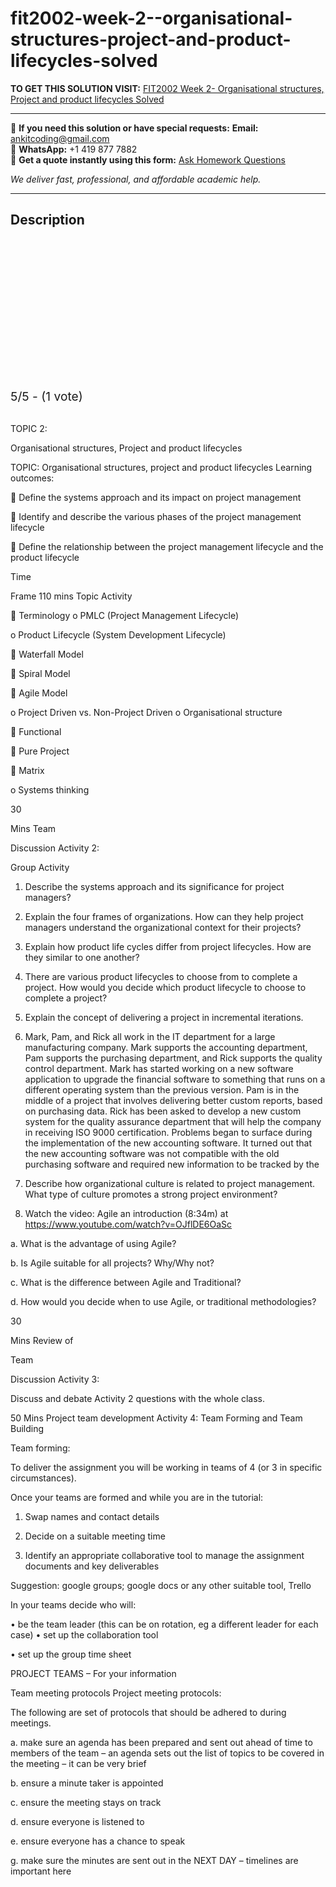 # fit2002-week-2--organisational-structures-project-and-product-lifecycles-solved
**TO GET THIS SOLUTION VISIT:** [FIT2002 Week 2- Organisational structures, Project and product lifecycles Solved](https://www.ankitcodinghub.com/product/fit2002-solved-2/)


---

📩 **If you need this solution or have special requests:** **Email:** ankitcoding@gmail.com  
📱 **WhatsApp:** +1 419 877 7882  
📄 **Get a quote instantly using this form:** [Ask Homework Questions](https://www.ankitcodinghub.com/services/ask-homework-questions/)

*We deliver fast, professional, and affordable academic help.*

---

<h2>Description</h2>



<div class="kk-star-ratings kksr-auto kksr-align-center kksr-valign-top" data-payload="{&quot;align&quot;:&quot;center&quot;,&quot;id&quot;:&quot;119370&quot;,&quot;slug&quot;:&quot;default&quot;,&quot;valign&quot;:&quot;top&quot;,&quot;ignore&quot;:&quot;&quot;,&quot;reference&quot;:&quot;auto&quot;,&quot;class&quot;:&quot;&quot;,&quot;count&quot;:&quot;1&quot;,&quot;legendonly&quot;:&quot;&quot;,&quot;readonly&quot;:&quot;&quot;,&quot;score&quot;:&quot;5&quot;,&quot;starsonly&quot;:&quot;&quot;,&quot;best&quot;:&quot;5&quot;,&quot;gap&quot;:&quot;4&quot;,&quot;greet&quot;:&quot;Rate this product&quot;,&quot;legend&quot;:&quot;5\/5 - (1 vote)&quot;,&quot;size&quot;:&quot;24&quot;,&quot;title&quot;:&quot;FIT2002 Week 2- Organisational structures, Project and product lifecycles Solved&quot;,&quot;width&quot;:&quot;138&quot;,&quot;_legend&quot;:&quot;{score}\/{best} - ({count} {votes})&quot;,&quot;font_factor&quot;:&quot;1.25&quot;}">

<div class="kksr-stars">

<div class="kksr-stars-inactive">
            <div class="kksr-star" data-star="1" style="padding-right: 4px">


<div class="kksr-icon" style="width: 24px; height: 24px;"></div>
        </div>
            <div class="kksr-star" data-star="2" style="padding-right: 4px">


<div class="kksr-icon" style="width: 24px; height: 24px;"></div>
        </div>
            <div class="kksr-star" data-star="3" style="padding-right: 4px">


<div class="kksr-icon" style="width: 24px; height: 24px;"></div>
        </div>
            <div class="kksr-star" data-star="4" style="padding-right: 4px">


<div class="kksr-icon" style="width: 24px; height: 24px;"></div>
        </div>
            <div class="kksr-star" data-star="5" style="padding-right: 4px">


<div class="kksr-icon" style="width: 24px; height: 24px;"></div>
        </div>
    </div>

<div class="kksr-stars-active" style="width: 138px;">
            <div class="kksr-star" style="padding-right: 4px">


<div class="kksr-icon" style="width: 24px; height: 24px;"></div>
        </div>
            <div class="kksr-star" style="padding-right: 4px">


<div class="kksr-icon" style="width: 24px; height: 24px;"></div>
        </div>
            <div class="kksr-star" style="padding-right: 4px">


<div class="kksr-icon" style="width: 24px; height: 24px;"></div>
        </div>
            <div class="kksr-star" style="padding-right: 4px">


<div class="kksr-icon" style="width: 24px; height: 24px;"></div>
        </div>
            <div class="kksr-star" style="padding-right: 4px">


<div class="kksr-icon" style="width: 24px; height: 24px;"></div>
        </div>
    </div>
</div>


<div class="kksr-legend" style="font-size: 19.2px;">
            5/5 - (1 vote)    </div>
    </div>
&nbsp;

TOPIC 2:

Organisational structures, Project and product lifecycles

TOPIC: Organisational structures, project and product lifecycles Learning outcomes:

 Define the systems approach and its impact on project management

 Identify and describe the various phases of the project management lifecycle

 Define the relationship between the project management lifecycle and the product lifecycle

Time

Frame 110 mins Topic Activity

 Terminology o PMLC (Project Management Lifecycle)

o Product Lifecycle (System Development Lifecycle)

 Waterfall Model

 Spiral Model

 Agile Model

o Project Driven vs. Non-Project Driven o Organisational structure

 Functional

 Pure Project

 Matrix

o Systems thinking

30

Mins Team

Discussion Activity 2:

Group Activity

1. Describe the systems approach and its significance for project managers?

2. Explain the four frames of organizations. How can they help project managers understand the organizational context for their projects?

3. Explain how product life cycles differ from project lifecycles. How are they similar to one another?

4. There are various product lifecycles to choose from to complete a project. How would you decide which product lifecycle to choose to complete a project?

5. Explain the concept of delivering a project in incremental iterations.

6. Mark, Pam, and Rick all work in the IT department for a large manufacturing company. Mark supports the accounting department, Pam supports the purchasing department, and Rick supports the quality control department. Mark has started working on a new software application to upgrade the financial software to something that runs on a different operating system than the previous version. Pam is in the middle of a project that involves delivering better custom reports, based on purchasing data. Rick has been asked to develop a new custom system for the quality assurance department that will help the company in receiving ISO 9000 certification. Problems began to surface during the implementation of the new accounting software. It turned out that the new accounting software was not compatible with the old purchasing software and required new information to be tracked by the

7. Describe how organizational culture is related to project management. What type of culture promotes a strong project environment?

8. Watch the video: Agile an introduction (8:34m) at https://www.youtube.com/watch?v=OJflDE6OaSc

a. What is the advantage of using Agile?

b. Is Agile suitable for all projects? Why/Why not?

c. What is the difference between Agile and Traditional?

d. How would you decide when to use Agile, or traditional methodologies?

30

Mins Review of

Team

Discussion Activity 3:

Discuss and debate Activity 2 questions with the whole class.

50 Mins Project team development Activity 4: Team Forming and Team Building

Team forming:

To deliver the assignment you will be working in teams of 4 (or 3 in specific circumstances).

Once your teams are formed and while you are in the tutorial:

1. Swap names and contact details

2. Decide on a suitable meeting time

3. Identify an appropriate collaborative tool to manage the assignment documents and key deliverables

Suggestion: google groups; google docs or any other suitable tool, Trello

In your teams decide who will:

• be the team leader (this can be on rotation, eg a different leader for each case) • set up the collaboration tool

• set up the group time sheet

PROJECT TEAMS – For your information

Team meeting protocols Project meeting protocols:

The following are set of protocols that should be adhered to during meetings.

a. make sure an agenda has been prepared and sent out ahead of time to members of the team – an agenda sets out the list of topics to be covered in the meeting – it can be very brief

b. ensure a minute taker is appointed

c. ensure the meeting stays on track

d. ensure everyone is listened to

e. ensure everyone has a chance to speak

g. make sure the minutes are sent out in the NEXT DAY – timelines are important here
